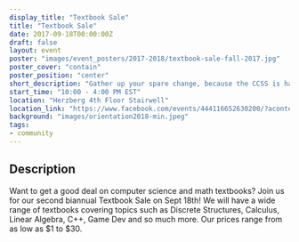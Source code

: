 ```yaml
---
display_title: "Textbook Sale"
title: "Textbook Sale"
date: 2017-09-18T00:00:00Z
draft: false
layout: event
poster: "images/event_posters/2017-2018/textbook-sale-fall-2017.jpg"
poster_cover: "contain"
poster_position: "center"
short_description: "Gather up your spare change, because the CCSS is having its textbook sale once again!"
start_time: "10:00 - 4:00 PM EST"
location: "Herzberg 4th Floor Stairwell"
location_link: "https://www.facebook.com/events/444116652630200/?acontext=%7B%22event_action_history%22%3A[%7B%22surface%22%3A%22page%22%7D]%7D"
background: "images/orientation2018-min.jpeg"
tags:
- community
---
```


## Description

Want to get a good deal on computer science and math textbooks? Join us for our second biannual Textbook Sale on Sept 18th! We will have a wide range of textbooks covering topics such as Discrete Structures, Calculus, Linear Algebra, C++, Game Dev and so much more. Our prices range from as low as $1 to $30.